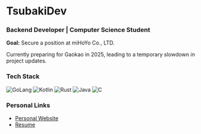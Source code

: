 # TsubakiDev

### Backend Developer | Computer Science Student

**Goal:** Secure a position at miHoYo Co., LTD.

Currently preparing for Gaokao in 2025, leading to a temporary slowdown in project updates.

### Tech Stack

![GoLang](https://img.shields.io/badge/golang-gray?style=for-the-badge&logo=go)
![Kotlin](https://img.shields.io/badge/Kotlin-gray?style=for-the-badge&logo=kotlin)
![Rust](https://img.shields.io/badge/rust-gray?style=for-the-badge&logo=rust)
![Java](https://img.shields.io/badge/Java-gray?style=for-the-badge&logo=openjdk)
![C](https://img.shields.io/badge/C-gray?style=for-the-badge&logo=c)

### Personal Links

- [Personal Website](https://tsubakidev.cc)
- [Resume](https://resume.tsubakidev.cc)
